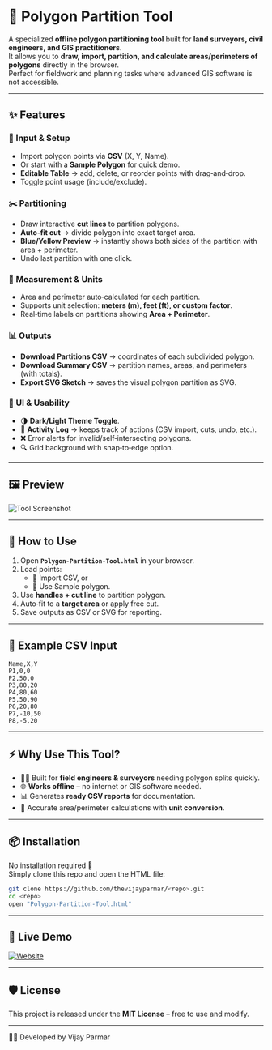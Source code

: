 # 🧩 Polygon Partition Tool

A specialized **offline polygon partitioning tool** built for **land surveyors, civil engineers, and GIS practitioners**.  
It allows you to **draw, import, partition, and calculate areas/perimeters of polygons** directly in the browser.  
Perfect for fieldwork and planning tasks where advanced GIS software is not accessible.

---

## ✨ Features

### 📂 Input & Setup
- Import polygon points via **CSV** (X, Y, Name).  
- Or start with a **Sample Polygon** for quick demo.  
- **Editable Table** → add, delete, or reorder points with drag‑and‑drop.  
- Toggle point usage (include/exclude).  

### ✂️ Partitioning
- Draw interactive **cut lines** to partition polygons.  
- **Auto‑fit cut** → divide polygon into exact target area.  
- **Blue/Yellow Preview** → instantly shows both sides of the partition with area + perimeter.  
- Undo last partition with one click.  

### 📐 Measurement & Units
- Area and perimeter auto‑calculated for each partition.  
- Supports unit selection: **meters (m), feet (ft), or custom factor**.  
- Real‑time labels on partitions showing **Area + Perimeter**.  

### 📊 Outputs
- **Download Partitions CSV** → coordinates of each subdivided polygon.  
- **Download Summary CSV** → partition names, areas, and perimeters (with totals).  
- **Export SVG Sketch** → saves the visual polygon partition as SVG.  

### 🎨 UI & Usability
- 🌗 **Dark/Light Theme Toggle**.  
- 📜 **Activity Log** → keeps track of actions (CSV import, cuts, undo, etc.).  
- ❌ Error alerts for invalid/self‑intersecting polygons.  
- 🔍 Grid background with snap‑to‑edge option.  

---

## 🖼️ Preview
![Tool Screenshot](./images/polygon-partition-tool.png)

---

## 🚀 How to Use
1. Open **`Polygon-Partition-Tool.html`** in your browser.  
2. Load points:  
   - 📂 Import CSV, or  
   - 📄 Use Sample polygon.  
3. Use **handles + cut line** to partition polygon.  
4. Auto‑fit to a **target area** or apply free cut.  
5. Save outputs as CSV or SVG for reporting.  

---

## 📄 Example CSV Input
```csv
Name,X,Y
P1,0,0
P2,50,0
P3,80,20
P4,80,60
P5,50,90
P6,20,80
P7,-10,50
P8,-5,20
```

---

## ⚡ Why Use This Tool?
- 🧑‍💼 Built for **field engineers & surveyors** needing polygon splits quickly.  
- 🌐 **Works offline** – no internet or GIS software needed.  
- 📊 Generates **ready CSV reports** for documentation.  
- 🎯 Accurate area/perimeter calculations with **unit conversion**.  

---

## 📦 Installation
No installation required 🎉  
Simply clone this repo and open the HTML file:

```bash
git clone https://github.com/thevijayparmar/<repo>.git
cd <repo>
open "Polygon-Partition-Tool.html"
```

---

## 🔗 Live Demo
[![Website](https://img.shields.io/badge/🌐_Visit_BGol.in-2E69FF?style=for-the-badge&logo=google-chrome&logoColor=white)](https://www.bgol.in)

---

## 🛡️ License
This project is released under the **MIT License** – free to use and modify.  

---

👨‍💻 Developed by Vijay Parmar

